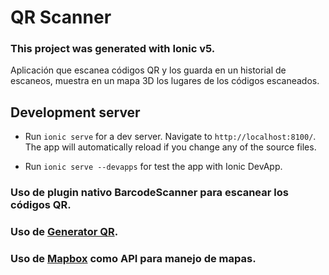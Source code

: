 # QR Scanner

### This project was generated with Ionic v5.

Aplicación que escanea códigos QR y los guarda en un historial de escaneos, muestra en un mapa 3D los lugares de los códigos escaneados.

## Development server

* Run `ionic serve` for a dev server. Navigate to `http://localhost:8100/`. The app will automatically reload if you change any of the source files.

* Run `ionic serve --devapps` for test the app with Ionic DevApp.



### Uso de plugin nativo BarcodeScanner para escanear los códigos QR.
### Uso de [Generator QR](https://www.qrcode.es/es/generador-qr-code/).
### Uso de [Mapbox](https://www.mapbox.com) como API para manejo de mapas.
